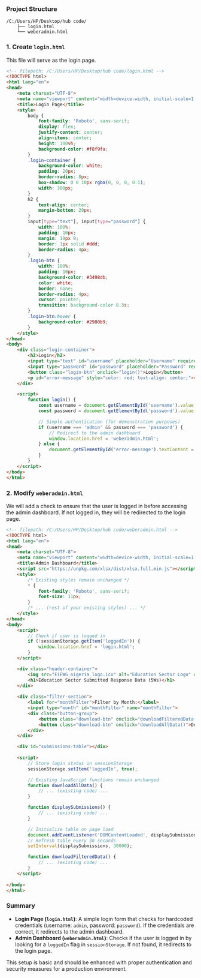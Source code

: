 ### Project Structure
```
/C:/Users/HP/Desktop/hub code/
    ├── login.html
    └── weberadmin.html
```

### 1. Create `login.html`
This file will serve as the login page.

```html
<!-- filepath: /C:/Users/HP/Desktop/hub code/login.html -->
<!DOCTYPE html>
<html lang="en">
<head>
    <meta charset="UTF-8">
    <meta name="viewport" content="width=device-width, initial-scale=1.0">
    <title>Login Page</title>
    <style>
        body {
            font-family: 'Roboto', sans-serif;
            display: flex;
            justify-content: center;
            align-items: center;
            height: 100vh;
            background-color: #f8f9fa;
        }
        .login-container {
            background-color: white;
            padding: 20px;
            border-radius: 8px;
            box-shadow: 0 0 10px rgba(0, 0, 0, 0.1);
            width: 300px;
        }
        h2 {
            text-align: center;
            margin-bottom: 20px;
        }
        input[type="text"], input[type="password"] {
            width: 100%;
            padding: 10px;
            margin: 10px 0;
            border: 1px solid #ddd;
            border-radius: 4px;
        }
        .login-btn {
            width: 100%;
            padding: 10px;
            background-color: #3498db;
            color: white;
            border: none;
            border-radius: 4px;
            cursor: pointer;
            transition: background-color 0.3s;
        }
        .login-btn:hover {
            background-color: #2980b9;
        }
    </style>
</head>
<body>
    <div class="login-container">
        <h2>Login</h2>
        <input type="text" id="username" placeholder="Username" required>
        <input type="password" id="password" placeholder="Password" required>
        <button class="login-btn" onclick="login()">Login</button>
        <p id="error-message" style="color: red; text-align: center;"></p>
    </div>

    <script>
        function login() {
            const username = document.getElementById('username').value;
            const password = document.getElementById('password').value;

            // Simple authentication (for demonstration purposes)
            if (username === 'admin' && password === 'password') {
                // Redirect to the admin dashboard
                window.location.href = 'weberadmin.html';
            } else {
                document.getElementById('error-message').textContent = 'Invalid username or password';
            }
        }
    </script>
</body>
</html>
```

### 2. Modify `weberadmin.html`
We will add a check to ensure that the user is logged in before accessing the admin dashboard. If not logged in, they will be redirected to the login page.

```html
<!-- filepath: /C:/Users/HP/Desktop/hub code/weberadmin.html -->
<!DOCTYPE html>
<html lang="en">
<head>
    <meta charset="UTF-8">
    <meta name="viewport" content="width=device-width, initial-scale=1.0">
    <title>Admin Dashboard</title>
    <script src="https://unpkg.com/xlsx/dist/xlsx.full.min.js"></script>
    <style>
        /* Existing styles remain unchanged */
        * {
            font-family: 'Roboto', sans-serif;
            font-size: 11px;
        }
        /* ... (rest of your existing styles) ... */
    </style>
</head>
<body>
    <script>
        // Check if user is logged in
        if (!sessionStorage.getItem('loggedIn')) {
            window.location.href = 'login.html';
        }
    </script>

    <div class="header-container">
        <img src="EiEWG_nigeria_logo.ico" alt="Education Sector Logo" class="logo">
        <h1>Education Sector Submitted Response Data (5Ws)</h1>
    </div>
    
    <div class="filter-section">
        <label for="monthFilter">Filter by Month:</label>
        <input type="month" id="monthFilter" name="monthFilter">
        <div class="button-group">
            <button class="download-btn" onclick="downloadFilteredData()">Download Filtered Data</button>
            <button class="download-btn" onclick="downloadAllData()">Download All Data</button>
        </div>
    </div>

    <div id="submissions-table"></div>
     
    <script>
        // Store login status in sessionStorage
        sessionStorage.setItem('loggedIn', true);

        // Existing JavaScript functions remain unchanged
        function downloadAllData() {
            // ... (existing code) ...
        }

        function displaySubmissions() {
            // ... (existing code) ...
        }

        // Initialize table on page load
        document.addEventListener('DOMContentLoaded', displaySubmissions);
        // Refresh table every 30 seconds
        setInterval(displaySubmissions, 30000);

        function downloadFilteredData() {
            // ... (existing code) ...
        }
    </script>
    
</body>
</html>
```

### Summary
- **Login Page (`login.html`)**: A simple login form that checks for hardcoded credentials (username: `admin`, password: `password`). If the credentials are correct, it redirects to the admin dashboard.
- **Admin Dashboard (`weberadmin.html`)**: Checks if the user is logged in by looking for a `loggedIn` flag in `sessionStorage`. If not found, it redirects to the login page.

This setup is basic and should be enhanced with proper authentication and security measures for a production environment.
